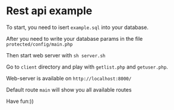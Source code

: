 Rest api example
======

To start, you need to isert `example.sql` into your database.

After you need to write your database params in the file `protected/config/main.php`

Then start web server with `sh server.sh`

Go to `client` directory and play with `getlist.php` and `getuser.php`.

Web-server is available on `http://localhost:8000/`

Default route `main` will show you all available routes

Have fun:))
